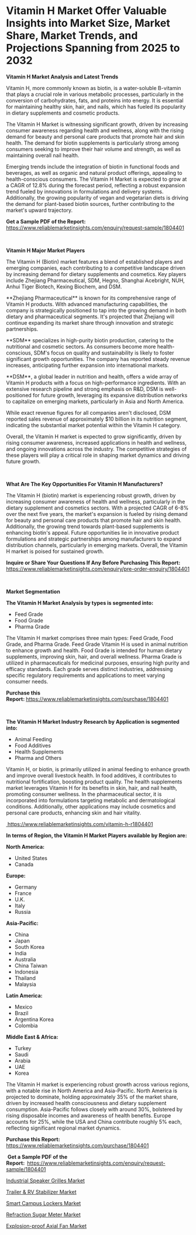 <p><h1>Vitamin H Market Offer Valuable Insights into Market Size, Market Share, Market Trends, and Projections Spanning from 2025 to 2032</h1></p><p><strong>Vitamin H Market Analysis and Latest Trends</strong></p>
<p><p>Vitamin H, more commonly known as biotin, is a water-soluble B-vitamin that plays a crucial role in various metabolic processes, particularly in the conversion of carbohydrates, fats, and proteins into energy. It is essential for maintaining healthy skin, hair, and nails, which has fueled its popularity in dietary supplements and cosmetic products.</p><p>The Vitamin H Market is witnessing significant growth, driven by increasing consumer awareness regarding health and wellness, along with the rising demand for beauty and personal care products that promote hair and skin health. The demand for biotin supplements is particularly strong among consumers seeking to improve their hair volume and strength, as well as maintaining overall nail health. </p><p>Emerging trends include the integration of biotin in functional foods and beverages, as well as organic and natural product offerings, appealing to health-conscious consumers. The Vitamin H Market is expected to grow at a CAGR of 12.8% during the forecast period, reflecting a robust expansion trend fueled by innovations in formulations and delivery systems. Additionally, the growing popularity of vegan and vegetarian diets is driving the demand for plant-based biotin sources, further contributing to the market's upward trajectory.</p></p>
<p><strong>Get a Sample PDF of the Report:&nbsp;</strong> <a href="https://www.reliablemarketinsights.com/enquiry/request-sample/1804401?utm_campaign=3209&utm_medium=2&utm_source=Github&utm_content=ia&utm_term=01042025&utm_id=vitamin-h">https://www.reliablemarketinsights.com/enquiry/request-sample/1804401</a></p>
<p>&nbsp;</p>
<p><strong>Vitamin H Major Market Players</strong></p>
<p><p>The Vitamin H (Biotin) market features a blend of established players and emerging companies, each contributing to a competitive landscape driven by increasing demand for dietary supplements and cosmetics. Key players include Zhejiang Pharmaceutical, SDM, Hegno, Shanghai Acebright, NUH, Anhui Tiger Biotech, Kexing Biochem, and DSM.</p><p>**Zhejiang Pharmaceutical** is known for its comprehensive range of Vitamin H products. With advanced manufacturing capabilities, the company is strategically positioned to tap into the growing demand in both dietary and pharmaceutical segments. It's projected that Zhejiang will continue expanding its market share through innovation and strategic partnerships.</p><p>**SDM** specializes in high-purity biotin production, catering to the nutritional and cosmetic sectors. As consumers become more health-conscious, SDM's focus on quality and sustainability is likely to foster significant growth opportunities. The company has reported steady revenue increases, anticipating further expansion into international markets.</p><p>**DSM**, a global leader in nutrition and health, offers a wide array of Vitamin H products with a focus on high-performance ingredients. With an extensive research pipeline and strong emphasis on R&D, DSM is well-positioned for future growth, leveraging its expansive distribution networks to capitalize on emerging markets, particularly in Asia and North America.</p><p>While exact revenue figures for all companies aren't disclosed, DSM reported sales revenue of approximately $10 billion in its nutrition segment, indicating the substantial market potential within the Vitamin H category.</p><p>Overall, the Vitamin H market is expected to grow significantly, driven by rising consumer awareness, increased applications in health and wellness, and ongoing innovations across the industry. The competitive strategies of these players will play a critical role in shaping market dynamics and driving future growth.</p></p>
<p>&nbsp;</p>
<p><strong>What Are The Key Opportunities For Vitamin H Manufacturers?</strong></p>
<p><p>The Vitamin H (biotin) market is experiencing robust growth, driven by increasing consumer awareness of health and wellness, particularly in the dietary supplement and cosmetics sectors. With a projected CAGR of 6-8% over the next five years, the market's expansion is fueled by rising demand for beauty and personal care products that promote hair and skin health. Additionally, the growing trend towards plant-based supplements is enhancing biotin's appeal. Future opportunities lie in innovative product formulations and strategic partnerships among manufacturers to expand distribution channels, particularly in emerging markets. Overall, the Vitamin H market is poised for sustained growth.</p></p>
<p><strong>Inquire or Share Your Questions If Any Before Purchasing This Report:</strong> <a href="https://www.reliablemarketinsights.com/enquiry/pre-order-enquiry/1804401?utm_campaign=3209&utm_medium=2&utm_source=Github&utm_content=ia&utm_term=01042025&utm_id=vitamin-h">https://www.reliablemarketinsights.com/enquiry/pre-order-enquiry/1804401</a></p>
<p>&nbsp;</p>
<p><strong>Market Segmentation</strong></p>
<p><strong>The Vitamin H Market Analysis by types is segmented into:</strong></p>
<p><ul><li>Feed Grade</li><li>Food Grade</li><li>Pharma Grade</li></ul></p>
<p><p>The Vitamin H market comprises three main types: Feed Grade, Food Grade, and Pharma Grade. Feed Grade Vitamin H is used in animal nutrition to enhance growth and health. Food Grade is intended for human dietary supplements, improving skin, hair, and overall wellness. Pharma Grade is utilized in pharmaceuticals for medicinal purposes, ensuring high purity and efficacy standards. Each grade serves distinct industries, addressing specific regulatory requirements and applications to meet varying consumer needs.</p></p>
<p><strong>Purchase this Report:&nbsp;</strong><a href="https://www.reliablemarketinsights.com/purchase/1804401?utm_campaign=3209&utm_medium=2&utm_source=Github&utm_content=ia&utm_term=01042025&utm_id=vitamin-h">https://www.reliablemarketinsights.com/purchase/1804401</a></p>
<p>&nbsp;</p>
<p><strong>The Vitamin H Market Industry Research by Application is segmented into:</strong></p>
<p><ul><li>Animal Feeding</li><li>Food Additives</li><li>Health Supplements</li><li>Pharma and Others</li></ul></p>
<p><p>Vitamin H, or biotin, is primarily utilized in animal feeding to enhance growth and improve overall livestock health. In food additives, it contributes to nutritional fortification, boosting product quality. The health supplements market leverages Vitamin H for its benefits in skin, hair, and nail health, promoting consumer wellness. In the pharmaceutical sector, it is incorporated into formulations targeting metabolic and dermatological conditions. Additionally, other applications may include cosmetics and personal care products, enhancing skin and hair vitality.</p></p>
<p><a href="https://www.reliablemarketinsights.com/vitamin-h-r1804401?utm_campaign=3209&utm_medium=2&utm_source=Github&utm_content=ia&utm_term=01042025&utm_id=vitamin-h">&nbsp;https://www.reliablemarketinsights.com/vitamin-h-r1804401</a></p>
<p><strong>In terms of Region, the Vitamin H Market Players available by Region are:</strong></p>
<p>
    <p> <strong> North America: </strong>
        <ul>
            <li>United States</li>
            <li>Canada</li>
        </ul>
        </p> 
    <p> <strong> Europe: </strong>
        <ul>
            <li>Germany</li>
            <li>France</li>
            <li>U.K.</li>
            <li>Italy</li>
            <li>Russia</li>
        </ul>
        </p> 
    <p> <strong> Asia-Pacific: </strong>
        <ul>
            <li>China</li>
            <li>Japan</li>
            <li>South Korea</li>
            <li>India</li>
            <li>Australia</li>
            <li>China Taiwan</li>
            <li>Indonesia</li>
            <li>Thailand</li>
            <li>Malaysia</li>
        </ul>
        </p> 
    <p> <strong> Latin America: </strong>
        <ul>
            <li>Mexico</li>
            <li>Brazil</li>
            <li>Argentina Korea</li>
            <li>Colombia</li>
        </ul>
        </p> 
    <p> <strong> Middle East & Africa: </strong>
        <ul>
            <li>Turkey</li>
            <li>Saudi</li>
            <li>Arabia</li>
            <li>UAE</li>
            <li>Korea</li>
        </ul>
    </p>
    </p>
<p><p>The Vitamin H market is experiencing robust growth across various regions, with a notable rise in North America and Asia-Pacific. North America is projected to dominate, holding approximately 35% of the market share, driven by increased health consciousness and dietary supplement consumption. Asia-Pacific follows closely with around 30%, bolstered by rising disposable incomes and awareness of health benefits. Europe accounts for 25%, while the USA and China contribute roughly 5% each, reflecting significant regional market dynamics.</p></p>
<p><strong>Purchase this Report: </strong><a href="https://www.reliablemarketinsights.com/purchase/1804401?utm_campaign=3209&utm_medium=2&utm_source=Github&utm_content=ia&utm_term=01042025&utm_id=vitamin-h">https://www.reliablemarketinsights.com/purchase/1804401</a></p>
<p>&nbsp;<strong>Get a Sample PDF of the Report:&nbsp;&nbsp;</strong><a href="https://www.reliablemarketinsights.com/enquiry/request-sample/1804401?utm_campaign=3209&utm_medium=2&utm_source=Github&utm_content=ia&utm_term=01042025&utm_id=vitamin-h">https://www.reliablemarketinsights.com/enquiry/request-sample/1804401</a></p>
<p><strong></strong></p>
<p><p><a href="https://www.linkedin.com/pulse/industrial-speaker-grilles-value-chain-analysis-from-jyl3e?utm_campaign=3209&utm_medium=2&utm_source=Github&utm_content=ia&utm_term=01042025&utm_id=vitamin-h">Industrial Speaker Grilles Market</a></p><p><a href="https://www.linkedin.com/pulse/deep-dive-trailer-rv-stabilizer-market-future-growth-97-rate-kwtke?utm_campaign=3209&utm_medium=2&utm_source=Github&utm_content=ia&utm_term=01042025&utm_id=vitamin-h">Trailer & RV Stabilizer Market</a></p><p><a href="https://www.linkedin.com/pulse/future-smart-campus-lockers-latest-trends-development-expected-fppfe?utm_campaign=3209&utm_medium=2&utm_source=Github&utm_content=ia&utm_term=01042025&utm_id=vitamin-h">Smart Campus Lockers Market</a></p><p><a href="https://www.linkedin.com/pulse/refraction-sugar-meter-market-study-forecasted-cagr-10-fs52e?utm_campaign=3209&utm_medium=2&utm_source=Github&utm_content=ia&utm_term=01042025&utm_id=vitamin-h">Refraction Sugar Meter Market</a></p><p><a href="https://www.linkedin.com/pulse/projecting-explosion-proof-axial-fan-markets-future-thorough-examination-kepme?utm_campaign=3209&utm_medium=2&utm_source=Github&utm_content=ia&utm_term=01042025&utm_id=vitamin-h">Explosion-proof Axial Fan Market</a></p></p>